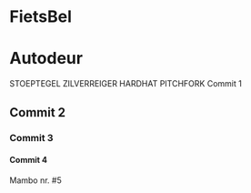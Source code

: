 # FietsBel
# Autodeur
STOEPTEGEL
ZILVERREIGER
HARDHAT PITCHFORK
Commit 1
## Commit 2
### Commit 3
#### Commit 4
Mambo nr. #5
